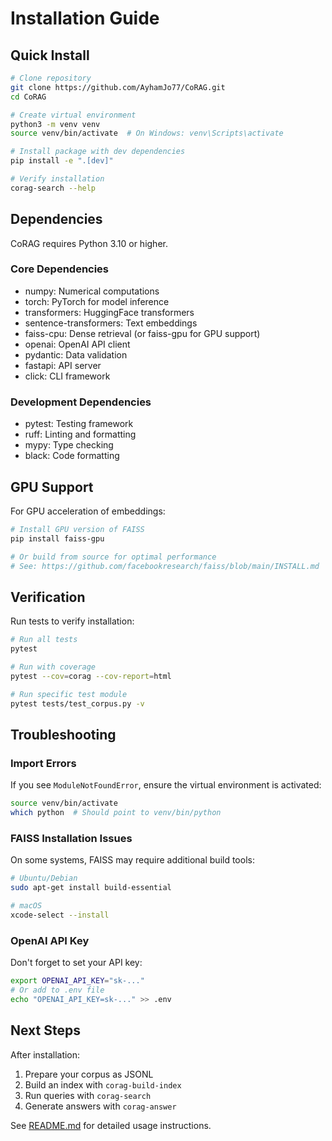 # Installation Guide

## Quick Install

```bash
# Clone repository
git clone https://github.com/AyhamJo77/CoRAG.git
cd CoRAG

# Create virtual environment
python3 -m venv venv
source venv/bin/activate  # On Windows: venv\Scripts\activate

# Install package with dev dependencies
pip install -e ".[dev]"

# Verify installation
corag-search --help
```

## Dependencies

CoRAG requires Python 3.10 or higher.

### Core Dependencies
- numpy: Numerical computations
- torch: PyTorch for model inference
- transformers: HuggingFace transformers
- sentence-transformers: Text embeddings
- faiss-cpu: Dense retrieval (or faiss-gpu for GPU support)
- openai: OpenAI API client
- pydantic: Data validation
- fastapi: API server
- click: CLI framework

### Development Dependencies
- pytest: Testing framework
- ruff: Linting and formatting
- mypy: Type checking
- black: Code formatting

## GPU Support

For GPU acceleration of embeddings:

```bash
# Install GPU version of FAISS
pip install faiss-gpu

# Or build from source for optimal performance
# See: https://github.com/facebookresearch/faiss/blob/main/INSTALL.md
```

## Verification

Run tests to verify installation:

```bash
# Run all tests
pytest

# Run with coverage
pytest --cov=corag --cov-report=html

# Run specific test module
pytest tests/test_corpus.py -v
```

## Troubleshooting

### Import Errors

If you see `ModuleNotFoundError`, ensure the virtual environment is activated:

```bash
source venv/bin/activate
which python  # Should point to venv/bin/python
```

### FAISS Installation Issues

On some systems, FAISS may require additional build tools:

```bash
# Ubuntu/Debian
sudo apt-get install build-essential

# macOS
xcode-select --install
```

### OpenAI API Key

Don't forget to set your API key:

```bash
export OPENAI_API_KEY="sk-..."
# Or add to .env file
echo "OPENAI_API_KEY=sk-..." >> .env
```

## Next Steps

After installation:

1. Prepare your corpus as JSONL
2. Build an index with `corag-build-index`
3. Run queries with `corag-search`
4. Generate answers with `corag-answer`

See [README.md](README.md) for detailed usage instructions.
